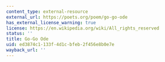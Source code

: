 ```yaml
---
content_type: external-resource
external_url: https://poets.org/poem/go-go-ode
has_external_license_warning: true
license: https://en.wikipedia.org/wiki/All_rights_reserved
status: ''
title: Go-Go Ode
uid: ed3874c1-133f-4d1c-bfeb-2f456e8b0e7e
wayback_url: ''
---
```

